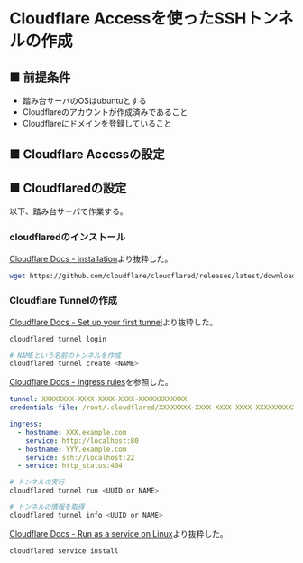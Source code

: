 # Cloudflare Accessを使ったSSHトンネルの作成
## ■ 前提条件
- 踏み台サーバのOSはubuntuとする
- Cloudflareのアカウントが作成済みであること
- Cloudflareにドメインを登録していること

## ■ Cloudflare Accessの設定

## ■ Cloudflaredの設定
以下、踏み台サーバで作業する。
### cloudflaredのインストール
[Cloudflare Docs - installation](https://developers.cloudflare.com/cloudflare-one/connections/connect-apps/install-and-setup/installation#linux)より抜粋した。
```sh
wget https://github.com/cloudflare/cloudflared/releases/latest/download/cloudflared-linux-amd64.deb
```

### Cloudflare Tunnelの作成
[Cloudflare Docs - Set up your first tunnel](https://developers.cloudflare.com/cloudflare-one/connections/connect-apps/install-and-setup/tunnel-guide/)より抜粋した。
```sh
cloudflared tunnel login
```
```sh
# NAMEという名前のトンネルを作成
cloudflared tunnel create <NAME>
```
[Cloudflare Docs - Ingress rules](https://developers.cloudflare.com/cloudflare-one/connections/connect-apps/configuration/local-management/ingress/)を参照した。
```yaml
tunnel: XXXXXXXX-XXXX-XXXX-XXXX-XXXXXXXXXXXX
credentials-file: /root/.cloudflared/XXXXXXXX-XXXX-XXXX-XXXX-XXXXXXXXXXXX.json

ingress:
  - hostname: XXX.example.com
    service: http://localhost:80
  - hostname: YYY.example.com
    service: ssh://localhost:22
  - service: http_status:404
```
```sh
# トンネルの実行
cloudflared tunnel run <UUID or NAME>
```
```sh
# トンネルの情報を取得
cloudflared tunnel info <UUID or NAME>
```
[Cloudflare Docs - Run as a service on Linux](https://developers.cloudflare.com/cloudflare-one/connections/connect-apps/run-tunnel/as-a-service/linux/)より抜粋した。
```sh
cloudflared service install
```
